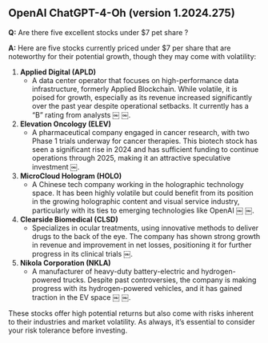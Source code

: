 ## OpenAI ChatGPT-4-Oh (version 1.2024.275)

**Q:** Are there five excellent stocks under $7 pet share ?

**A:** Here are five stocks currently priced under $7 per share that are noteworthy for their potential growth, though they may come with volatility:

1.	**Applied Digital (APLD)**
	*	A data center operator that focuses on high-performance data infrastructure, formerly Applied Blockchain. While volatile, it is poised for growth, especially as its revenue increased significantly over the past year despite operational setbacks. It currently has a “B” rating from analysts ￼ ￼.
2.	**Elevation Oncology (ELEV)**
	*	A pharmaceutical company engaged in cancer research, with two Phase 1 trials underway for cancer therapies. This biotech stock has seen a significant rise in 2024 and has sufficient funding to continue operations through 2025, making it an attractive speculative investment ￼.
3.	**MicroCloud Hologram (HOLO)**
	*	A Chinese tech company working in the holographic technology space. It has been highly volatile but could benefit from its position in the growing holographic content and visual service industry, particularly with its ties to emerging technologies like OpenAI ￼ ￼.
4.	**Clearside Biomedical (CLSD)**
	*	Specializes in ocular treatments, using innovative methods to deliver drugs to the back of the eye. The company has shown strong growth in revenue and improvement in net losses, positioning it for further progress in its clinical trials ￼.
5.	**Nikola Corporation (NKLA)**
	*	A manufacturer of heavy-duty battery-electric and hydrogen-powered trucks. Despite past controversies, the company is making progress with its hydrogen-powered vehicles, and it has gained traction in the EV space ￼ ￼.

These stocks offer high potential returns but also come with risks inherent to their industries and market volatility. As always, it’s essential to consider your risk tolerance before investing.
